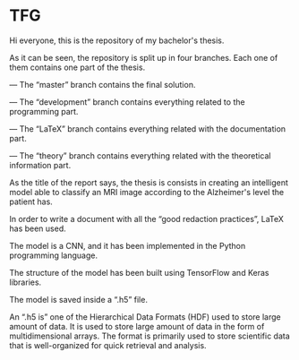 # TFG

Hi everyone, this is the repository of my bachelor's thesis.

As it can be seen, the repository is split up in four branches. Each one of them contains one part of the thesis.

— The “master” branch contains the final solution.

— The “development” branch contains everything related to the programming part.

— The “LaTeX” branch contains everything related with the documentation part.

— The “theory” branch contains everything related with the theoretical information part.

As the title of the report says, the thesis is consists in creating an intelligent model able to classify an MRI image according to the Alzheimer's level the patient has.

In order to write a document with all the “good redaction practices”, LaTeX has been used.

The model is a CNN, and it has been implemented in the Python programming language.

The structure of the model has been built using TensorFlow and Keras libraries.

The model is saved inside a “.h5” file.

An “.h5 is” one of the Hierarchical Data Formats (HDF) used to store large amount of data. It is used to store large amount of data in the form of multidimensional arrays. The format is primarily used to store scientific data that is well-organized for quick retrieval and analysis. 
